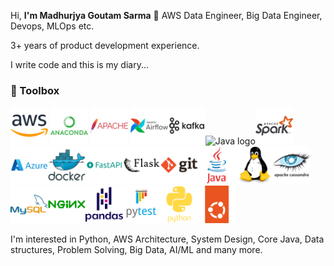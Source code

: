 Hi, **I'm Madhurjya Goutam Sarma** :wave:
AWS Data Engineer, Big Data Engineer, Devops, MLOps etc.

3+ years of product development experience. 

I write code and this is my diary...

### 🧰 Toolbox


<img src="https://github.com/devicons/devicon/blob/master/icons/amazonwebservices/amazonwebservices-original-wordmark.svg" alt="aws logo" width="60" height="60"> <img src="https://github.com/devicons/devicon/blob/master/icons/anaconda/anaconda-original-wordmark.svg" alt="Anaconda logo" width="60" height="60">  <img src="https://github.com/devicons/devicon/blob/master/icons/apache/apache-original-wordmark.svg" alt="Typescript logo" width="60" height="60"> <img src="https://github.com/devicons/devicon/blob/master/icons/apacheairflow/apacheairflow-original-wordmark.svg" alt="Airflow logo" width="60" height="60"><img src="https://github.com/devicons/devicon/blob/master/icons/apachekafka/apachekafka-original-wordmark.svg" alt="Kafka logo" width="60" height="60"><img src="https://www.vectorlogo.zone/logos/java/java-icon.svg" alt="Java logo" width="60" height="60"><img src="https://github.com/devicons/devicon/blob/master/icons/apachespark/apachespark-original-wordmark.svg" alt="Javascript logo" width="60" height="60"><img src="https://github.com/devicons/devicon/blob/master/icons/azure/azure-original-wordmark.svg" alt="Azure logo" width="60" height="60"><img src="https://github.com/devicons/devicon/blob/master/icons/docker/docker-original-wordmark.svg" alt="Docker logo" width="60" height="60"><img src="https://github.com/devicons/devicon/blob/master/icons/fastapi/fastapi-plain-wordmark.svg" alt="FastAPIr logo" width="60" height="60"><img src="https://github.com/devicons/devicon/blob/master/icons/flask/flask-original-wordmark.svg" alt="Flask logo" width="60" height="60"><img src="https://github.com/devicons/devicon/blob/master/icons/git/git-original-wordmark.svg" alt="Git logo" width="60" height="60"><img src="https://github.com/devicons/devicon/blob/master/icons/java/java-original-wordmark.svg" alt="Git logo" width="60" height="60"><img src="https://github.com/devicons/devicon/blob/master/icons/linux/linux-original.svg" alt="Git logo" width="60" height="60"><img src="https://github.com/devicons/devicon/blob/master/icons/cassandra/cassandra-original-wordmark.svg" alt="Git logo" width="60" height="60"><img src="https://github.com/devicons/devicon/blob/master/icons/mysql/mysql-original-wordmark.svg" alt="Git logo" width="60" height="60"><img src="https://github.com/devicons/devicon/blob/master/icons/nginx/nginx-original.svg" alt="Git logo" width="60" height="60"><img src="https://github.com/devicons/devicon/blob/master/icons/pandas/pandas-original-wordmark.svg" alt="Git logo" width="60" height="60"><img src="https://github.com/devicons/devicon/blob/master/icons/pytest/pytest-original-wordmark.svg" alt="Git logo" width="60" height="60"><img src="https://github.com/devicons/devicon/blob/master/icons/python/python-plain-wordmark.svg" alt="Git logo" width="60" height="60"><img src="https://github.com/devicons/devicon/blob/master/icons/ubuntu/ubuntu-original.svg" alt="Git logo" width="60" height="60">



I'm interested in Python, AWS Architecture, System Design, Core Java, Data structures, Problem Solving, Big Data, AI/ML and many more.

